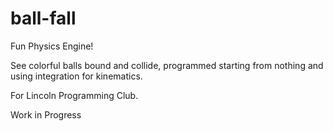 # ball-fall

Fun Physics Engine!

See colorful balls bound and collide, programmed starting from nothing and using integration for kinematics.

For Lincoln Programming Club.

Work in Progress
